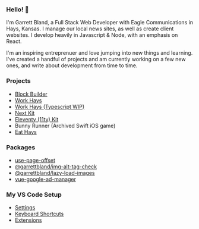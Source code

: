 ### Hello! 👋

I'm Garrett Bland, a Full Stack Web Developer with Eagle Communications in Hays, Kansas. I manage our local news sites, as well as create client websites. I develop heavily in Javascript & Node, with an emphasis on React.

I'm an inspiring entreprenuer and love jumping into new things and learning. I've created a handful of projects and am currently working on a few new ones, and write about development from time to time.

### Projects

- [Block Builder](https://blockbuilder.app/)
- [Work Hays](https://workhays.com)
- [Work Hays (Typescript WIP)](https://github.com/garrettbland/workhays-next)
- [Next Kit](https://nextkit.netlify.app/)
- [Eleventy (11ty) Kit](https://eleventykit.netlify.app/)
- Bunny Runner (Archived Swift iOS game)
- [Eat Hays](https://github.com/garrettbland/EatHays)

### Packages

- [use-page-offset](https://use-page-offset.netlify.app/)
- [@garrettbland/img-alt-tag-check](https://www.npmjs.com/package/@garrettbland/img-alt-tag-check)
- [@garrettbland/lazy-load-images](https://www.npmjs.com/package/@garrettbland/lazy-load-images)
- [vue-google-ad-manager](https://www.npmjs.com/package/vue-google-ad-manager)

### My VS Code Setup

- [Settings](vs-code-settings.json)
- [Keyboard Shortcuts](vs-code-keyboard-settings.json)
- [Extensions](vs-code-extensions.md)

